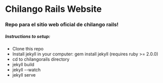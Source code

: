 # Chilango Rails Website
### Repo para el sitio web oficial de chilango rails!


##### Instructions to setup:

* Clone this repo
* Install jekyll in your computer: gem install jekyll (requires ruby >= 2.0.0)
* cd to chilangorails directory
* jekyll build
* jekyll --watch
* jekyll serve